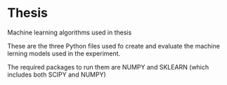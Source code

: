 # Thesis
Machine learning algorithms used in thesis

These are the three Python files used fo create and evaluate the machine lerning models used 
in the experiment. 

The required packages to run them are NUMPY and SKLEARN (which includes both SCIPY and NUMPY)
